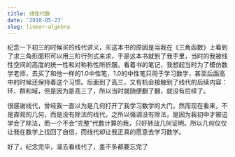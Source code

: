 ```yaml
---
title: 线性代数
date: '2018-05-23'
slug: linear-algebra
---
```


纪念一下初三的时候买的线代讲义，买这本书的原因是当我在《三角函数》上看到了求三角形面积可以用三阶行列式来求，于是这本书就到了我手里，当时的我被线性空间的高度的统一性和对称称性所折服。看着书的笔记，我想起当时为了模仿数学老师，去买了和他一样的1.0中性笔，1.0的中性笔只用于学习数学，甚至后面高中的时候还保持着这个习惯。后面到了高三，又有机会接触到了线代的后续内容：环、群和域，但是因为是高三了，所以当时就随便翻了翻，就没有后续了。

很感谢线代，曾经我一直以为是几何打开了我学习数学的大门，然而现在看来，不是直观的几何，而是没有除法的线代，之所以强调没有除法，是因为我初中才被迫学会了除法，而一个不会“完整”代数计算的我，只好转战几何证明。所以几何仅仅让我在数学上找回了自信，而线代却让我正真的愿意去学习数学。

好了，纪念完毕，溜去看线代了，差不多都要忘完了
